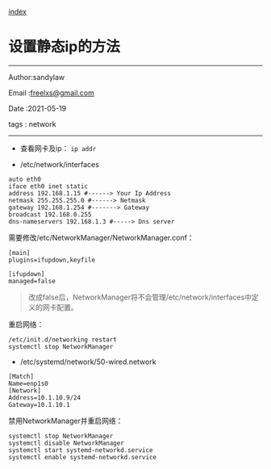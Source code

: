 
[index](./index.md)

# 设置静态ip的方法

---

Author:sandylaw

Email :freelxs@gmail.com

Date  :2021-05-19

tags  : network

---

- 查看网卡及ip：
`ip addr`

- /etc/network/interfaces 

```
auto eth0
iface eth0 inet static
address 192.168.1.15 #------> Your Ip Address
netmask 255.255.255.0 #------> Netmask
gateway 192.168.1.254 #-------> Gateway
broadcast 192.168.0.255 
dns-nameservers 192.168.1.3 #-----> Dns server
```
需要修改/etc/NetworkManager/NetworkManager.conf：
```
[main]
plugins=ifupdown,keyfile

[ifupdown]
managed=false

```
> 改成false后，NetworkManager将不会管理/etc/network/interfaces中定义的网卡配置。

重启网络：
```
/etc/init.d/networking restart
systemctl stop NetworkManager
```

- /etc/systemd/network/50-wired.network
```
[Match]
Name=enp1s0
[Network]
Address=10.1.10.9/24
Gateway=10.1.10.1
```
禁用NetworkManager并重启网络：

```
systemctl stop NetworkManager
systemctl disable NetworkManager
systemctl start systemd-networkd.service
systemctl enable systemd-networkd.service
```
